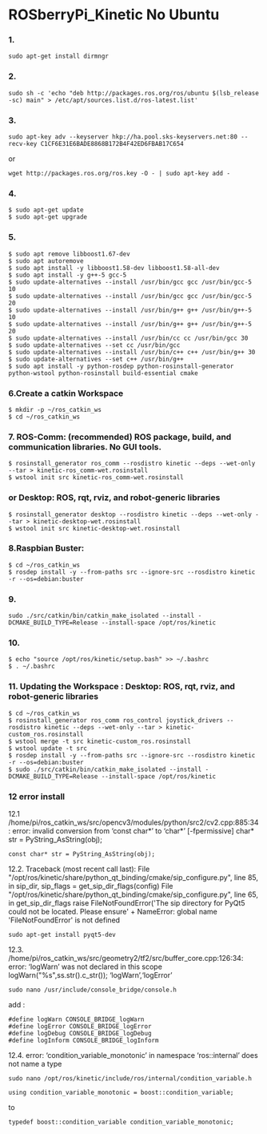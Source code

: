 # ROSberryPi_Kinetic No Ubuntu
### 1.
```
sudo apt-get install dirmngr
```
### 2.
```
sudo sh -c 'echo "deb http://packages.ros.org/ros/ubuntu $(lsb_release -sc) main" > /etc/apt/sources.list.d/ros-latest.list'
```
### 3.
```
sudo apt-key adv --keyserver hkp://ha.pool.sks-keyservers.net:80 --recv-key C1CF6E31E6BADE8868B172B4F42ED6FBAB17C654
```
or
```
wget http://packages.ros.org/ros.key -O - | sudo apt-key add -
```
### 4.
```
$ sudo apt-get update
$ sudo apt-get upgrade
```
### 5.
```
$ sudo apt remove libboost1.67-dev
$ sudo apt autoremove
$ sudo apt install -y libboost1.58-dev libboost1.58-all-dev
$ sudo apt install -y g++-5 gcc-5
$ sudo update-alternatives --install /usr/bin/gcc gcc /usr/bin/gcc-5 10
$ sudo update-alternatives --install /usr/bin/gcc gcc /usr/bin/gcc-5 20
$ sudo update-alternatives --install /usr/bin/g++ g++ /usr/bin/g++-5 10
$ sudo update-alternatives --install /usr/bin/g++ g++ /usr/bin/g++-5 20
$ sudo update-alternatives --install /usr/bin/cc cc /usr/bin/gcc 30
$ sudo update-alternatives --set cc /usr/bin/gcc
$ sudo update-alternatives --install /usr/bin/c++ c++ /usr/bin/g++ 30
$ sudo update-alternatives --set c++ /usr/bin/g++
$ sudo apt install -y python-rosdep python-rosinstall-generator python-wstool python-rosinstall build-essential cmake
```
### 6.Create a catkin Workspace
```
$ mkdir -p ~/ros_catkin_ws
$ cd ~/ros_catkin_ws
```
### 7. ROS-Comm: (recommended) ROS package, build, and communication libraries. No GUI tools.
```
$ rosinstall_generator ros_comm --rosdistro kinetic --deps --wet-only --tar > kinetic-ros_comm-wet.rosinstall
$ wstool init src kinetic-ros_comm-wet.rosinstall
```
### or Desktop: ROS, rqt, rviz, and robot-generic libraries
```
$ rosinstall_generator desktop --rosdistro kinetic --deps --wet-only --tar > kinetic-desktop-wet.rosinstall
$ wstool init src kinetic-desktop-wet.rosinstall
```
### 8.Raspbian Buster:
```
$ cd ~/ros_catkin_ws
$ rosdep install -y --from-paths src --ignore-src --rosdistro kinetic -r --os=debian:buster
```
### 9.
```
sudo ./src/catkin/bin/catkin_make_isolated --install -DCMAKE_BUILD_TYPE=Release --install-space /opt/ros/kinetic
```
### 10.
```
$ echo "source /opt/ros/kinetic/setup.bash" >> ~/.bashrc
$ . ~/.bashrc
```
### 11. Updating the Workspace : Desktop: ROS, rqt, rviz, and robot-generic libraries
```
$ cd ~/ros_catkin_ws
$ rosinstall_generator ros_comm ros_control joystick_drivers --rosdistro kinetic --deps --wet-only --tar > kinetic-custom_ros.rosinstall
$ wstool merge -t src kinetic-custom_ros.rosinstall
$ wstool update -t src
$ rosdep install -y --from-paths src --ignore-src --rosdistro kinetic -r --os=debian:buster
$ sudo ./src/catkin/bin/catkin_make_isolated --install -DCMAKE_BUILD_TYPE=Release --install-space /opt/ros/kinetic
```
### 12 error install 
12.1 /home/pi/ros_catkin_ws/src/opencv3/modules/python/src2/cv2.cpp:885:34: error: invalid conversion from ‘const char*’ to ‘char*’ [-fpermissive]
     char* str = PyString_AsString(obj);
```
const char* str = PyString_AsString(obj);
```
12.2. Traceback (most recent call last):
  File "/opt/ros/kinetic/share/python_qt_binding/cmake/sip_configure.py", line 85, in <module>
    sip_dir, sip_flags = get_sip_dir_flags(config)
  File "/opt/ros/kinetic/share/python_qt_binding/cmake/sip_configure.py", line 65, in get_sip_dir_flags
    raise FileNotFoundError('The sip directory for PyQt5 could not be located. Please ensure' +
NameError: global name 'FileNotFoundError' is not defined
```
sudo apt-get install pyqt5-dev
```
12.3. /home/pi/ros_catkin_ws/src/geometry2/tf2/src/buffer_core.cpp:126:34: error: ‘logWarn’ was not declared in this scope
     logWarn("%s",ss.str().c_str()); ‘logWarn’,‘logError’
```
sudo nano /usr/include/console_bridge/console.h
```
add :
```
#define logWarn CONSOLE_BRIDGE_logWarn
#define logError CONSOLE_BRIDGE_logError
#define logDebug CONSOLE_BRIDGE_logDebug
#define logInform CONSOLE_BRIDGE_logInform
```
12.4. error: ‘condition_variable_monotonic’ in namespace ‘ros::internal’ does not name a type
```
sudo nano /opt/ros/kinetic/include/ros/internal/condition_variable.h
```
```    
using condition_variable_monotonic = boost::condition_variable;
```
to
```
typedef boost::condition_variable condition_variable_monotonic;
```

